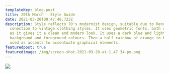 ```yaml
---
templateKey: blog-post
title: 20th March - Style Guide
date: 2021-03-20T00:47:48.723Z
description: Style reflects 70's modernist design, suitable due to Renoo's
  conection to vintage clothing styles. It uses geometric fonts, both sans-serif
  as it gives it a clean and modern look. It uses a dark blue and light cream as
  background and foreground colours. Then a half rainbow of orange to blue are
  used as accents to accentuate graphical elements.
featuredpost: true
featuredimage: /img/screen-shot-2021-03-20-at-1.47.34-pm.png
---
```

![](/img/screen-shot-2021-03-20-at-1.47.34-pm.png)